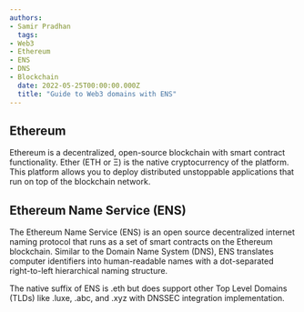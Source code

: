 ```yaml
---
authors:
- Samir Pradhan
  tags:
- Web3
- Ethereum
- ENS
- DNS
- Blockchain  
  date: 2022-05-25T00:00:00.000Z
  title: "Guide to Web3 domains with ENS"
---
```


## Ethereum

Ethereum is a decentralized, open-source blockchain with smart contract functionality. Ether (ETH or Ξ) is the native cryptocurrency of the platform. This platform allows you to deploy distributed unstoppable applications that run on top of the blockchain network.

## Ethereum Name Service (ENS)

The Ethereum Name Service (ENS) is an open source decentralized internet naming protocol that runs as a set of smart contracts on the Ethereum blockchain. Similar to the Domain Name System (DNS), ENS translates computer identifiers into human-readable names with a dot-separated right-to-left hierarchical naming structure.

The native suffix of ENS is .eth but does support other Top Level Domains (TLDs) like .luxe, .abc, and .xyz with DNSSEC integration implementation.


